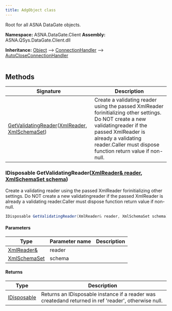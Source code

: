 ```yaml
---
title: AdgObject class
---
```


Root for all ASNA DataGate objects.

**Namespace:** ASNA.DataGate.Client
**Assembly:** ASNA.QSys.DataGate.Client.dll

**Inheritance:** [Object](https://docs.microsoft.com/en-us/dotnet/api/system.object) --> [ConnectionHandler](https://learn.microsoft.com/en-us/dotnet/api/microsoft.aspnetcore.connections.connectionhandler?view=aspnetcore-8.0) --> [AutoCloseConnectionHandler](/reference/datagate/datagate-client/auto-close-connection-handler.html)
<br>
<br>

## Methods

| Signature | Description |
| --- | --- |
| [GetValidatingReader](#idisposable-getvalidatingreaderxmlreader-reader-xmlschemaset-schema)([XmlReader](https://learn.microsoft.com/en-us/dotnet/api/system.xml.xmlreader?view=net-8.0), [XmlSchemaSet](https://learn.microsoft.com/en-us/dotnet/api/system.xml.schema.xmlschemaset?view=net-8.0)) | Create a validating reader using the passed XmlReader forinitializing other settings.  Do NOT create a new validatingreader if the passed XmlReader is already a validating reader.Caller must dispose function return value if non-null.

### IDisposable GetValidatingReader([XmlReader& reader](https://learn.microsoft.com/en-us/dotnet/api/system.xml.xmlreader?view=net-8.0), [XmlSchemaSet schema](https://learn.microsoft.com/en-us/dotnet/api/system.xml.schema.xmlschemaset?view=net-8.0))

Create a validating reader using the passed XmlReader forinitializing other settings.  Do NOT create a new validatingreader if the passed XmlReader is already a validating reader.Caller must dispose function return value if non-null.

```cs
IDisposable GetValidatingReader(XmlReader& reader, XmlSchemaSet schema)
```

#### Parameters

| Type | Parameter name | Description
| --- | --- | ---
| [XmlReader&](https://learn.microsoft.com/en-us/dotnet/api/system.xml.xmlreader?view=net-8.0) | reader | 
| [XmlSchemaSet](https://learn.microsoft.com/en-us/dotnet/api/system.xml.schema.xmlschemaset?view=net-8.0) | schema | 

#### Returns

| Type | Description
| --- | ---
| [IDisposable](https://learn.microsoft.com/en-us/dotnet/api/system.idisposable?view=net-8.0) | Returns an IDisposable instance if a reader was createdand returned in ref 'reader', otherwise null.  
